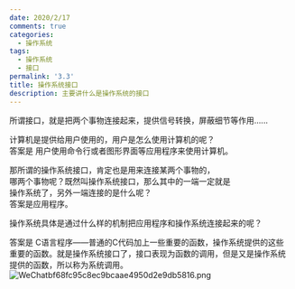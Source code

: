 ```yaml
---
date: 2020/2/17
comments: true
categories:
  - 操作系统
tags:
  - 操作系统
  - 接口
permalink: '3.3'
title: 操作系统接口
description: 主要讲什么是操作系统的接口
---
```

所谓接口，就是把两个事物连接起来，提供信号转换，屏蔽细节等作用......  

计算机是提供给用户使用的，用户是怎么使用计算机的呢？  
答案是 用户使用命令行或者图形界面等应用程序来使用计算机。  

那所谓的操作系统接口，肯定也是用来连接某两个事物的，  
哪两个事物呢？既然叫操作系统接口，那么其中的一端一定就是  
操作系统了，另外一端连接的是什么呢？  
答案是应用程序。  

操作系统具体是通过什么样的机制把应用程序和操作系统连接起来的呢？

答案是 C语言程序——普通的C代码加上一些重要的函数，操作系统提供的这些  
重要的函数。就是操作系统接口了，接口表现为函数的调用，但是又是操作系统  
提供的函数，所以称为系统调用。  
![WeChatbf68fc95c8ec9bcaae4950d2e9db5816.png](https://i.loli.net/2020/03/03/rJG2P8E61zH3RwB.png)
